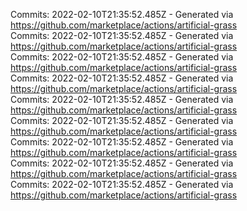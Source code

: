 Commits: 2022-02-10T21:35:52.485Z - Generated via https://github.com/marketplace/actions/artificial-grass
<br>
Commits: 2022-02-10T21:35:52.485Z - Generated via https://github.com/marketplace/actions/artificial-grass
<br>
Commits: 2022-02-10T21:35:52.485Z - Generated via https://github.com/marketplace/actions/artificial-grass
<br>
Commits: 2022-02-10T21:35:52.485Z - Generated via https://github.com/marketplace/actions/artificial-grass
<br>
Commits: 2022-02-10T21:35:52.485Z - Generated via https://github.com/marketplace/actions/artificial-grass
<br>
Commits: 2022-02-10T21:35:52.485Z - Generated via https://github.com/marketplace/actions/artificial-grass
<br>
Commits: 2022-02-10T21:35:52.485Z - Generated via https://github.com/marketplace/actions/artificial-grass
<br>
Commits: 2022-02-10T21:35:52.485Z - Generated via https://github.com/marketplace/actions/artificial-grass
<br>
Commits: 2022-02-10T21:35:52.485Z - Generated via https://github.com/marketplace/actions/artificial-grass
<br>
